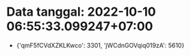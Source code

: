 # Data tanggal: 2022-10-10 06:55:33.099247+07:00

* {'qmF5fCVdXZKLKwco': 3301, 'jWCdnGOVqiq019zA': 5610}
